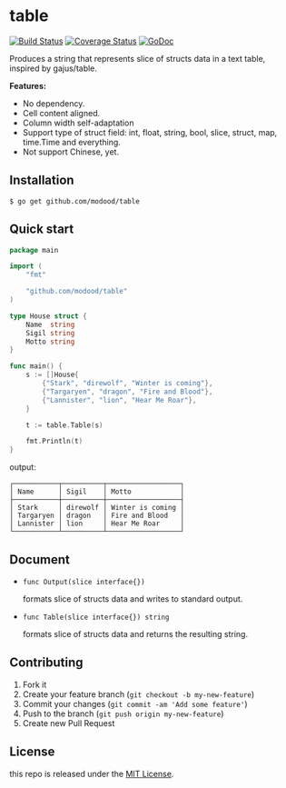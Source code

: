table
=====

[![Build Status](https://travis-ci.org/modood/table.png)](https://travis-ci.org/modood/table)
[![Coverage Status](https://coveralls.io/repos/github/modood/table/badge.svg?branch=master)](https://coveralls.io/github/modood/table?branch=master)
[![GoDoc](https://godoc.org/github.com/modood/table?status.svg)](http://godoc.org/github.com/modood/table)

Produces a string that represents slice of structs data in a text table, inspired by gajus/table.

**Features:**

-   No dependency.
-   Cell content aligned.
-   Column width self-adaptation
-   Support type of struct field: int, float, string, bool, slice, struct, map, time.Time and everything.
-   Not support Chinese, yet.

Installation
------------

```
$ go get github.com/modood/table
```

Quick start
-----------

```go
package main

import (
	"fmt"

	"github.com/modood/table"
)

type House struct {
	Name  string
	Sigil string
	Motto string
}

func main() {
	s := []House{
		{"Stark", "direwolf", "Winter is coming"},
		{"Targaryen", "dragon", "Fire and Blood"},
		{"Lannister", "lion", "Hear Me Roar"},
	}

	t := table.Table(s)

	fmt.Println(t)
}
```

output:
```
┌───────────┬──────────┬──────────────────┐
│ Name      │ Sigil    │ Motto            │
├───────────┼──────────┼──────────────────┤
│ Stark     │ direwolf │ Winter is coming │
│ Targaryen │ dragon   │ Fire and Blood   │
│ Lannister │ lion     │ Hear Me Roar     │
└───────────┴──────────┴──────────────────┘
```

Document
--------

-   `func Output(slice interface{})`

    formats slice of structs data and writes to standard output.

-   `func Table(slice interface{}) string`

    formats slice of structs data and returns the resulting string.

Contributing
------------

1.  Fork it
2.  Create your feature branch (`git checkout -b my-new-feature`)
3.  Commit your changes (`git commit -am 'Add some feature'`)
4.  Push to the branch (`git push origin my-new-feature`)
5.  Create new Pull Request

License
-------

this repo is released under the [MIT License](http://www.opensource.org/licenses/MIT).
